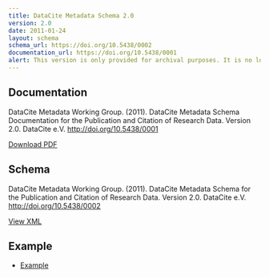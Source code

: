 ```yaml
---
title: DataCite Metadata Schema 2.0
version: 2.0
date: 2011-01-24
layout: schema
schema_url: https://doi.org/10.5438/0002
documentation_url: https://doi.org/10.5438/0001
alert: This version is only provided for archival purposes. It is no longer usable with the DataCite MDS.
---
```


## Documentation
DataCite Metadata Working Group. (2011). DataCite Metadata Schema Documentation for the Publication and Citation of Research Data. Version 2.0. DataCite e.V. http://doi.org/10.5438/0001

<a href="doc/DataCite-MetadataKernel_v2.0.pdf" class="btn">Download PDF</a>

## Schema
DataCite Metadata Working Group. (2011). DataCite Metadata Schema for the Publication and Citation of Research Data. Version 2.0. DataCite e.V. http://doi.org/10.5438/0002

<a href="metadata.xsd" class="btn">View XML</a>

## Example

* [Example](example/datacite-metadata-sample-v2.0.xml)
